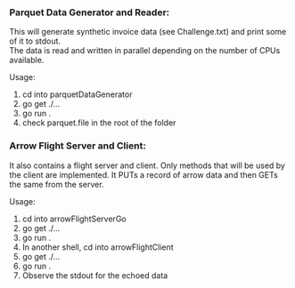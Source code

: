 ### Parquet Data Generator and Reader:

This will generate synthetic invoice data (see Challenge.txt) and print some of it to stdout.  
The data is read and written in parallel depending on the number of CPUs available.

Usage:

1. cd into parquetDataGenerator
2. go get ./...
3. go run .
4. check parquet.file in the root of the folder

### Arrow Flight Server and Client:

It also contains a flight server and client.
Only methods that will be used by the client are implemented.
It PUTs a record of arrow data and then GETs the same from the server.

Usage:

1. cd into arrowFlightServerGo
2. go get ./...
3. go run .
4. In another shell, cd into arrowFlightClient
5. go get ./...
6. go run .
7. Observe the stdout for the echoed data
